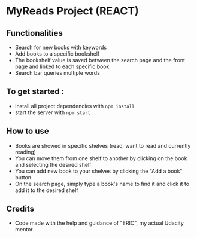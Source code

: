 # MyReads Project (REACT)

## Functionalities 
* Search for new books with keywords
* Add books to a specific bookshelf 
* The bookshelf value is saved between the search page and the front page and linked to each specific book
* Search bar queries multiple words


## To get started :
* install all project dependencies with `npm install`
* start the server with `npm start`

## How to use
* Books are showed in specific shelves (read, want to read and currently reading) 
* You can move them from one shelf to another by clicking on the book and selecting the desired shelf
* You can add new book to your shelves by clicking the "Add a book" button
* On the search page, simply type a book's name to find it and click it to add it to the desired shelf

## Credits
* Code made with the help and guidance of "ERIC", my actual Udacity mentor
